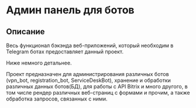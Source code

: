 # Админ панель для ботов

## Описание
Весь функционал бэкэнда веб-приложений, который необходим в Telegram ботах предоставляет данный проект.

Ниже немного детальнее.

Проект предназначен для администрирования различных ботов (vpn_bot, registration_bot, ServiceDeskBot), хранение и обработки различных данных ботов(БД), для работы с API Bitrix и много другого, в том числе рендер различных веб-страниц с формами и прочим, а также обработка запросов, связанных с ними.

